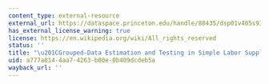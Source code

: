 ```yaml
---
content_type: external-resource
external_url: https://dataspace.princeton.edu/handle/88435/dsp01v405s9384
has_external_license_warning: true
license: https://en.wikipedia.org/wiki/All_rights_reserved
status: ''
title: "\u201CGrouped-Data Estimation and Testing in Simple Labor Supply Models.\u201D"
uid: a777a014-4aa7-4263-b00e-0b409dcdeb5a
wayback_url: ''
---
```

